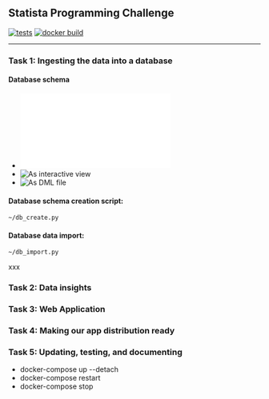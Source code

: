 ## Statista Programming Challenge

[![tests](https://github.com/dsuprunov/python-statista-programming-challenge/actions/workflows/tests.yml/badge.svg)](https://github.com/dsuprunov/python-statista-programming-challenge/actions/workflows/tests.yml)
[![docker build](https://github.com/dsuprunov/python-statista-programming-challenge/actions/workflows/docker.yml/badge.svg)](https://github.com/dsuprunov/python-statista-programming-challenge/actions/workflows/docker.yml)

---

### Task 1: Ingesting the data into a database

#### Database schema

- ![As pdf](./docs/database.pdf)
- ![As interactive view](https://dbdiagram.io/d/655516d67d8bbd6465445e36)
- ![As DML file](./docs/database.dbml)

#### Database schema creation script:

```console
~/db_create.py
```

#### Database data import:

```console
~/db_import.py
```

xxx

### Task 2: Data insights

### Task 3: Web Application

### Task 4: Making our app distribution ready

### Task 5: Updating, testing, and documenting
- docker-compose up --detach
- docker-compose restart
- docker-compose stop